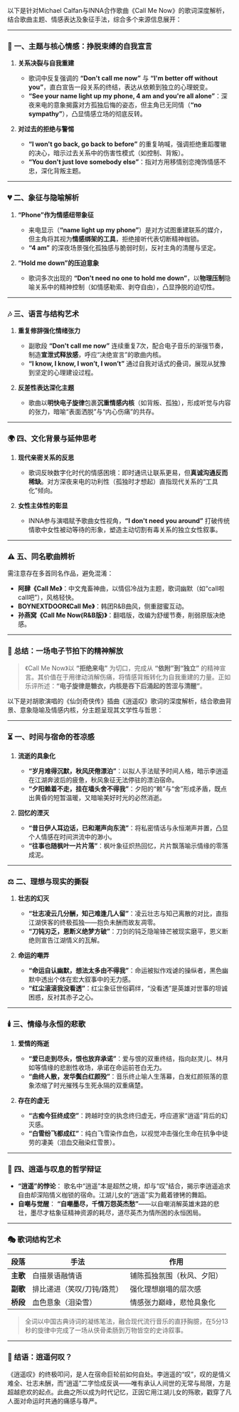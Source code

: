 以下是针对Michael Calfan与INNA合作歌曲《Call Me Now》的歌词深度解析，结合歌曲主题、情感表达及象征手法，综合多个来源信息展开：

---

### 🎵 **一、主题与核心情感：挣脱束缚的自我宣言**
1. **关系决裂与自我重建**
   - 歌词中反复强调的 **“Don't call me now”** 与 **“I'm better off without you”**，直白宣告一段关系的终结，表达从依赖到独立的心理蜕变。
   - **“See your name light up my phone, 4 am and you're all alone”**：深夜来电的意象揭露对方孤独后悔的姿态，但主角已无同情（**“no sympathy”**），凸显情感立场的彻底反转。

2. **对过去的拒绝与警惕**
   - **“I won't go back, go back to before”** 的重复呐喊，强调拒绝重蹈覆辙的决心，暗示过去关系中的伤害性模式（如控制、背叛）。
   - **“You don't just love somebody else”**：指对方用移情别恋掩饰情感不忠，深化背叛主题。

---

### 💔 **二、象征与隐喻解析**
1. **“Phone”作为情感纽带象征**
   - 来电显示（**“name light up my phone”**）是对方试图重建联系的媒介，但主角将其视为**情感绑架的工具**，拒绝接听代表切断精神枷锁。
   - **“4 am”** 的深夜场景强化孤独感与脆弱时刻，反衬主角的清醒与坚定。

2. **“Hold me down”的压迫意象**
   - 歌词多次出现的 **“Don't need no one to hold me down”**，以**物理压制**隐喻关系中的精神控制（如情感勒索、剥夺自由），凸显挣脱的迫切性。

---

### 🎶 **三、语言与结构艺术**
1. **重复修辞强化情绪张力**
   - 副歌段 **“Don't call me now”** 连续重复7次，配合电子音乐的渐强节奏，制造**宣泄式释放感**，呼应“决绝宣言”的歌曲内核。
   - **“I know, I know, I won’t, I won’t”** 通过自我对话式的叠词，展现从犹豫到坚定的心理建设过程。

2. **反差性表达深化主题**
   - 歌曲以**明快电子旋律**包裹**沉重情感内核**（如背叛、孤独），形成听觉与内容的张力，暗喻“表面洒脱”与“内心伤痛”的共存。

---

### 🌍 **四、文化背景与延伸思考**
1. **现代亲密关系的反思**
   - 歌词反映数字化时代的情感困境：即时通讯让联系更易，但**真诚沟通反而稀缺**。对方深夜来电的功利性（孤独时才想起）直指现代关系的“工具化”倾向。

2. **女性主体性的彰显**
   - INNA参与演唱赋予歌曲女性视角，**“I don't need you around”** 打破传统情歌中女性被动等待的形象，塑造主动切割有毒关系的独立女性叙事。

---

### ⚠️ **五、同名歌曲辨析**
需注意存在多首同名作品，避免混淆：
- **阿肆《Call Me》**：中文鬼畜神曲，以情侣冷战为主题，歌词幽默（如“call啦call吧”），风格轻快。
- **BOYNEXTDOOR《Call Me》**：韩团R&B曲风，侧重甜蜜互动。
- **孙燕窝《Call Me Now(R&B版)》**：翻唱版，改编为舒缓节奏，削弱原版决绝感。

---

### 💎 **总结：一场电子节拍下的精神解放**
> 《Call Me Now》以 **“拒绝来电”** 为切口，完成从 **“依附”到“独立”** 的精神宣言。其价值在于用律动消解伤痛，将情感背叛转化为自我重建的力量。正如乐评所述：**“电子旋律是糖衣，内核是吞下后涌起的苦涩与清醒”**。



以下是对胡歌演唱的《仙剑奇侠传》插曲《逍遥叹》歌词的深度解析，结合歌曲背景、意象隐喻及情感内核，分主题呈现其文学性与哲思：

---

### ⏳ **一、时间与宿命的苍凉感**
1. **流逝的具象化**
   - **“岁月难得沉默，秋风厌倦漂泊”**：以拟人手法赋予时间人格，暗示李逍遥在江湖奔波后的疲惫，秋风象征无法停驻的漂泊宿命。
   - **“夕阳赖着不走，挂在墙头舍不得我”**：夕阳的“赖”与“舍”形成矛盾，既点出黄昏的短暂温暖，又暗喻美好时光的必然消逝。

2. **回忆的湮灭**
   - **“昔日伊人耳边话，已和潮声向东流”**：将私密情话与永恒潮声并置，凸显个人情感在时间洪流中的渺小。
   - **“往事也随枫叶一片片落”**：枫叶象征炽热回忆，片片飘落喻示情缘的零落成泥。

---

### ⚖️ **二、理想与现实的撕裂**
1. **壮志的幻灭**
   - **“壮志凌云几分酬，知己难逢几人留”**：凌云壮志与知己离散的对比，直指江湖侠客的终极孤独——抱负未酬而故友凋零。
   - **“刀钝刃乏，恩断义绝梦方破”**：刀剑的钝乏隐喻锋芒被现实磨平，恩义断绝则宣告江湖情义的瓦解。

2. **命运的嘲弄**
   - **“命运自认幽默，想法太多由不得我”**：命运被拟作戏谑的操纵者，黑色幽默中透出个体在宏大叙事中的无力感。
   - **“红尘滚滚我没看透”**：红尘象征世俗羁绊，“没看透”是英雄对世事的坦诚困惑，反衬其赤子之心。

---

### 🕯️ **三、情缘与永恒的悲歌**
1. **爱情的殇逝**
   - **“爱已走到尽头，恨也放弃承诺”**：爱与恨的双重终结，指向赵灵儿、林月如等情缘的悲剧性收场，承诺在命运前苍白无力。
   - **“曲终人散，发华鬓白红颜殁”**：音乐终止喻人生落幕，白发红颜殒落的意象浓缩了时光摧残与生死永隔的双重痛楚。

2. **存在的虚无**
   - **“古痴今狂终成空”**：跨越时空的执念终归虚无，呼应道家“逍遥”背后的幻灭感。
   - **“白雪纷飞都成红”**：纯白飞雪染作血色，以视觉冲击强化生命在抗争中徒劳的凄美（泪血交融染红雪景）。

---

### 🌌 **四、逍遥与叹息的哲学辩证**
- **“逍遥”的悖论**：
  歌名中“逍遥”本是超然之境，却与“叹”结合，揭示李逍遥追求自由却深陷情义枷锁的宿命。江湖儿女的“逍遥”实为戴着镣铐的舞蹈。
- **自嘲与觉醒**：
  **“自嘲墨尽，千情万怨英杰愁”**——以自嘲消解英雄末路的悲壮，墨尽才枯象征精神资源的耗尽，道尽英杰为情所困的永恒困局。

---

### 🎭 **歌词结构艺术**
| **段落**   | **手法**          | **作用**                     |
|------------|-------------------|------------------------------|
| **主歌**   | 白描景语融情语   | 铺陈孤独氛围（秋风、夕阳）   |
| **副歌**   | 排比递进（笑叹/刀钝/路荒） | 强化理想崩塌的层次感         |
| **桥段**   | 血色意象（泪染雪）| 情感张力巅峰，悲怆具象化     |

> 全词以中国古典诗词的凝练笔法，融合现代流行音乐的直抒胸臆，在5分13秒的旋律中完成了一场从侠骨柔肠到万物皆空的史诗叙事。

---

### 💎 结语：逍遥何叹？
《逍遥叹》的终极叩问，是人在宿命巨轮前如何自处。李逍遥的“叹”，叹的是情义难全、壮志未酬，而“逍遥”二字恰成反讽——唯有承认人间世的无常与局限，方是超越悲欢的起点。此曲之所以成为时代记忆，正因它用江湖儿女的殇歌，戳穿了凡人面对命运时共通的痛感与尊严。

